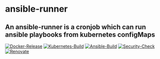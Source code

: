 # ansible-runner
An ansible-runner is a cronjob which can run ansible playbooks from kubernetes configMaps
------
[![Docker-Release](https://github.com/ishanjainn/ansible-runner/actions/workflows/docker-release.yml/badge.svg)](https://github.com/ishanjainn/ansible-runner/actions/workflows/docker-release.yml)
[![Kubernetes-Build](https://github.com/ishanjainn/ansible-runner/actions/workflows/kubernetes-build.yml/badge.svg?branch=main)](https://github.com/ishanjainn/ansible-runner/actions/workflows/kubernetes-build.yml)
[![Ansible-Build](https://github.com/ishanjainn/ansible-runner/actions/workflows/ansible-build.yml/badge.svg)](https://github.com/ishanjainn/ansible-runner/actions/workflows/ansible-build.yml)
[![Security-Check](https://github.com/ishanjainn/ansible-runner/actions/workflows/security-check.yml/badge.svg)](https://github.com/ishanjainn/ansible-runner/actions/workflows/security-check.yml)
[![Renovate](https://github.com/ishanjainn/ansible-runner/actions/workflows/renovate.yml/badge.svg)](https://github.com/ishanjainn/ansible-runner/actions/workflows/renovate.yml)
